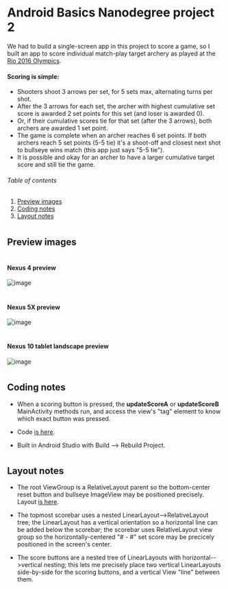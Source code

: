 # Android Basics Nanodegree project 2 

We had to build a single-screen app in this project to score a game, so I built an app to score individual match-play target archery as played at the
[Rio 2016 Olympics](https://www.rio2016.com/en/archery).

#### Scoring is simple:

* Shooters shoot 3 arrows per set, for 5 sets max, alternating turns per shot.
* After the 3 arrows for each set, the archer with highest cumulative set score
          is awarded 2 set points for this set (and loser is awarded 0).
* Or, if their cumulative scores tie for that set (after the 3 arrows),
          both archers are awarded 1 set point.
* The game is complete when an archer reaches 6 set points.
      If both archers reach 5 set points (5-5 tie) it's a shoot-off and
        closest next shot to bullseye wins match (this app just says "5-5 tie").
* It is possible and okay for an archer to have a larger cumulative target score and still tie the game.

###### Table of contents
1. [Preview images](#preview-images)
2. [Coding notes](#coding-notes)
3. [Layout notes](#layout-notes)


# 
## Preview images

# 
#### Nexus 4 preview


![image](https://raw.githubusercontent.com/devted/ABNDp2/master/app/src/main/res/layout/project-notes/app_preview_archery_scoring_Nexus4.png)


# 
#### Nexus 5X preview
![image](https://raw.githubusercontent.com/devted/ABNDp2/master/app/src/main/res/layout/project-notes/app_preview_archery_scoring_Nexus5X.png)


# 
#### Nexus 10 tablet landscape preview
![image](https://raw.githubusercontent.com/devted/ABNDp2/master/app/src/main/res/layout/project-notes/app_preview_archery_scoring_Nexus10.png)


# 
## Coding notes

- When a scoring button is pressed, the **updateScoreA** or **updateScoreB** MainActivity methods run, and access the view's "tag" element to know which exact button was pressed.

- Code [is here](https://github.com/devted/ABNDp2/blob/master/app/src/main/java/com/example/android/abndp2_score_keeper_app/MainActivity.java).

- Built in Android Studio with Build --> Rebuild Project. 


# 
## Layout notes
 
- The root ViewGroup is a RelativeLayout parent so the bottom-center reset button and bullseye ImageView may be positioned precisely. Layout [is here](https://github.com/devted/ABNDp2/blob/master/app/src/main/res/layout/activity_main.xml).

- The topmost scorebar uses a nested LinearLayout-->RelativeLayout tree; the LinearLayout has a vertical orientation so a horizontal line can be added below the scorebar; the scorebar uses RelativeLayout view group so the horizontally-centered "# - #" set score may be precicely positioned in the screen's center.

- The score buttons are a nested tree of LinearLayouts with horizontal-->vertical nesting; this lets me precisely place two vertical LinearLayouts side-by-side for the scoring buttons, and a vertical View "line" between them.


